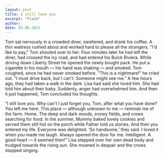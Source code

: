 ```yaml
---
layout: post
title: I still love you
excerpt: "Flash"
author:
date: 03.06.2021
---
```


Tom sat nervously in a crowded diner, sweltered, and drank his coffee. A thin waitress rushed about and worked hard to please all the strangers. "I'd like to pay," Tom shouted over to her. Four minutes later he had left the diner, had crossed the icy road, and had entered his Buick Riviera. While driving down Liberty Street he opened the newly bought pack. He put a cigarette in his mouth — his hand was shaking — and smoked. Tom coughed, since he had never smoked before. "This is a nightmare!" he cried out. "I must drive back, but I can't. Someone might see me."
A few hours ago, they had taken a walk in the dark. Lisa had said she loved him. She had told him about their baby. Suddenly, anger had overwhelmed him. And then it just happened, Tom concluded his thoughts.  

“I still love you. Why can't I just forget you, Tom, after what you have done? You left me here. This place — although unknown to me — reminds me of the farm. Home. The deep and dark woods, snowy fields, and crows searching for food. In the summer, Mummy baked lovely cookies and served them still hot on the porch while Father told us stories. And then you entered my life. Everyone was delighted. ‘So handsome,’ they said. I loved it when you made me laugh. Always opened the door for me. Intelligent. A good heart — it seemed then!” Lisa stepped over her own dead body and trudged towards the rising sun. She moaned in despair and the crows stopped singing.
